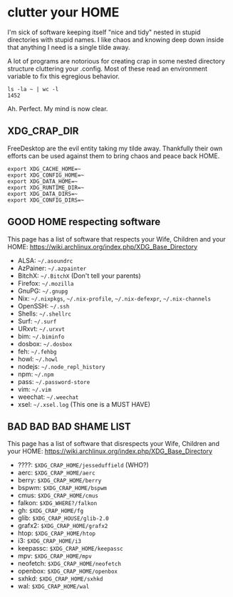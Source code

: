 # clutter your HOME

I'm sick of software keeping itself "nice and tidy" nested in stupid directories with stupid names. I like chaos and knowing deep down inside that anything I need is a single tilde away.

A lot of programs are notorious for creating crap in some nested directory structure cluttering your .config. Most of these read an environment variable to fix this egregious behavior.

```
ls -la ~ | wc -l
1452
```

Ah. Perfect. My mind is now clear.


## XDG_CRAP_DIR

FreeDesktop are the evil entity taking my tilde away. Thankfully their own efforts can be used against them to bring chaos and peace back HOME.

```
export XDG_CACHE_HOME=~
export XDG_CONFIG_HOME=~
export XDG_DATA_HOME=~
export XDG_RUNTIME_DIR=~
export XDG_DATA_DIRS=~
export XDG_CONFIG_DIRS=~
```


## GOOD HOME respecting software

This page has a list of software that respects your Wife, Children and your HOME: https://wiki.archlinux.org/index.php/XDG_Base_Directory

- ALSA:     `~/.asoundrc`
- AzPainer: `~/.azpainter`
- BitchX:   `~/.BitchX` (Don't tell your parents)
- Firefox:  `~/.mozilla`
- GnuPG:    `~/.gnupg`
- Nix:      `~/.nixpkgs`, `~/.nix-profile`, `~/.nix-defexpr`, `~/.nix-channels`
- OpenSSH:  `~/.ssh`
- Shells:   `~/.shellrc`
- Surf:     `~/.surf`
- URxvt:    `~/.urxvt`
- bim:      `~/.biminfo`
- dosbox:   `~/.dosbox`
- feh:      `~/.fehbg`
- howl:     `~/.howl`
- nodejs:   `~/.node_repl_history`
- npm:      `~/.npm`
- pass:     `~/.password-store`
- vim:      `~/.vim`
- weechat:  `~/.weechat`
- xsel:     `~/.xsel.log` (This one is a MUST HAVE)

## BAD BAD BAD SHAME LIST

This page has a list of software that disrespects your Wife, Children and your HOME: https://wiki.archlinux.org/index.php/XDG_Base_Directory

- ????: `$XDG_CRAP_HOME/jesseduffield` (WHO?)
- aerc: `$XDG_CRAP_HOME/aerc`
- berry: `$XDG_CRAP_HOME/berry`
- bspwm: `$XDG_CRAP_HOME/bspwm`
- cmus: `$XDG_CRAP_HOME/cmus`
- falkon: `$XDG_WHERE?/falkon`
- gh:   `$XDG_CRAP_HOME/fg`
- glib: `$XDG_CRAP_HOUSE/glib-2.0`
- grafx2: `$XDG_CRAP_HOME/grafx2`
- htop: `$XDG_CRAP_HOME/htop`
- i3: `$XDG_CRAP_HOME/i3`
- keepassc: `$XDG_CRAP_HOME/keepassc`
- mpv: `$XDG_CRAP_HOME/mpv`
- neofetch: `$XDG_CRAP_HOME/neofetch`
- openbox: `$XDG_CRAP_HOME/openbox`
- sxhkd: `$XDG_CRAP_HOME/sxhkd`
- wal: `$XDG_CRAP_HOME/wal`

